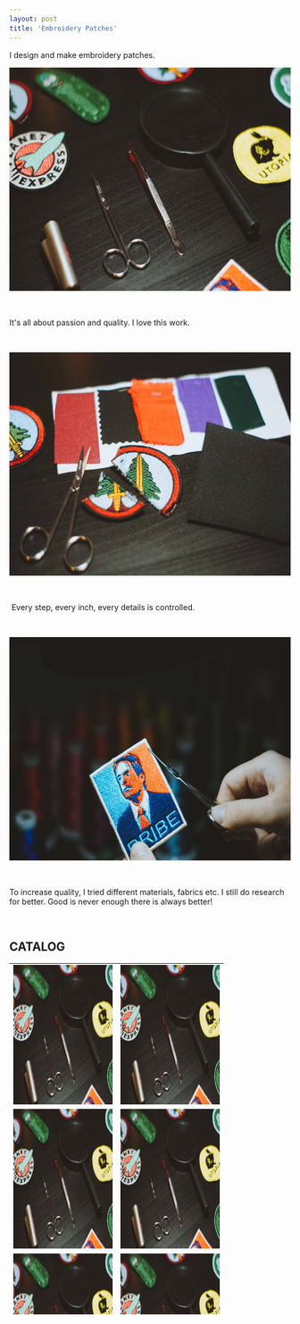 ```yaml
---
layout: post
title: 'Embroidery Patches'
---
```

<p>I design and make embroidery patches.</p>
<p><img src="https://github.com/Kutalp/portfolio-jekyll-theme/blob/gh-pages/assets/img/projects/kutalp-01485.jpg?raw=true" alt="Workshop1" width="900" height="400" /></p>
<p>&nbsp;</p>
<p>It's all about passion and quality. I love this work.</p>
<p>&nbsp;</p>
<p><img src="https://github.com/Kutalp/portfolio-jekyll-theme/blob/gh-pages/assets/img/projects/kutalp-01489.jpg?raw=true" alt="Improve Kutalp" width="900" height="400" /></p>
<p>&nbsp;</p>
<p>&nbsp;Every step, every inch, every details is controlled.</p>
<p>&nbsp;</p>
<p><img src="https://github.com/Kutalp/portfolio-jekyll-theme/blob/gh-pages/assets/img/projects/kutalp-01487.jpg?raw=true" alt="Testing Kutalp" width="600" height="400" /></p>
<p>&nbsp;</p>
To increase quality, I tried different materials, fabrics etc. I still do research for better. Good is never enough there is always better!
<p>&nbsp;</p>
<h2>CATALOG</h2>
<table style="height: 629px;" width="372">
<tbody>
<tr>
<td style="width: 178px;"><img src="https://github.com/Kutalp/portfolio-jekyll-theme/blob/gh-pages/assets/img/projects/kutalp-01485.jpg?raw=true" alt="https://github.com/Kutalp/portfolio-jekyll-theme/blob/gh-pages/assets/img/projects/DSC01492.jpg?raw=true" width="400" height="250" /></td>
<td style="width: 178px;"><img src="https://github.com/Kutalp/portfolio-jekyll-theme/blob/gh-pages/assets/img/projects/kutalp-01485.jpg?raw=true" alt="https://github.com/Kutalp/portfolio-jekyll-theme/blob/gh-pages/assets/img/projects/DSC01493.jpg?raw=true" width="400" height="250" /></td>
<tr>
<tr>
<td style="width: 178px;"><img src="https://github.com/Kutalp/portfolio-jekyll-theme/blob/gh-pages/assets/img/projects/kutalp-01485.jpg?raw=true" alt="https://github.com/Kutalp/portfolio-jekyll-theme/blob/gh-pages/assets/img/projects/DSC01494.jpg?raw=true" width="400" height="250" /></td>
<td style="width: 178px;"><img src="https://github.com/Kutalp/portfolio-jekyll-theme/blob/gh-pages/assets/img/projects/kutalp-01485.jpg?raw=true" alt="https://github.com/Kutalp/portfolio-jekyll-theme/blob/gh-pages/assets/img/projects/DSC01495.jpg?raw=true" width="400" height="250" /></td>
<tr>
<tr>
<td style="width: 178px;"><img src="https://github.com/Kutalp/portfolio-jekyll-theme/blob/gh-pages/assets/img/projects/kutalp-01485.jpg?raw=true" alt="https://github.com/Kutalp/portfolio-jekyll-theme/blob/gh-pages/assets/img/projects/DSC01496.jpg?raw=true" width="400" height="250" /></td>
<td style="width: 178px;"><img src="https://github.com/Kutalp/portfolio-jekyll-theme/blob/gh-pages/assets/img/projects/kutalp-01485.jpg?raw=true" alt="https://github.com/Kutalp/portfolio-jekyll-theme/blob/gh-pages/assets/img/projects/DSC01497.jpg?raw=true" width="400" height="250" /></td>
<tr>
<tr>
<td style="width: 178px;"><img src="https://github.com/Kutalp/portfolio-jekyll-theme/blob/gh-pages/assets/img/projects/kutalp-01485.jpg?raw=true" alt="https://github.com/Kutalp/portfolio-jekyll-theme/blob/gh-pages/assets/img/projects/DSC01498.jpg?raw=true" width="400" height="250" /></td>
<td style="width: 178px;"><img src="https://github.com/Kutalp/portfolio-jekyll-theme/blob/gh-pages/assets/img/projects/kutalp-01485.jpg?raw=true" alt="https://github.com/Kutalp/portfolio-jekyll-theme/blob/gh-pages/assets/img/projects/DSC01500.jpg?raw=true" width="400" height="250" /></td>
<tr>
<tr>
<td style="width: 178px;"><img src="https://github.com/Kutalp/portfolio-jekyll-theme/blob/gh-pages/assets/img/projects/kutalp-01485.jpg?raw=true" alt="https://github.com/Kutalp/portfolio-jekyll-theme/blob/gh-pages/assets/img/projects/DSC01687.jpg?raw=true" width="400" height="250" /></td>
<td style="width: 178px;"><img src="https://github.com/Kutalp/portfolio-jekyll-theme/blob/gh-pages/assets/img/projects/kutalp-01485.jpg?raw=true" alt="https://github.com/Kutalp/portfolio-jekyll-theme/blob/gh-pages/assets/img/projects/DSC01691.jpg?raw=true" width="400" height="250" /></td>
</tr>
<tr>
<td style="width: 178px;"><img src="https://github.com/Kutalp/portfolio-jekyll-theme/blob/gh-pages/assets/img/projects/kutalp-01485.jpg?raw=true" alt="https://github.com/Kutalp/portfolio-jekyll-theme/blob/gh-pages/assets/img/projects/DSC01683.jpg?raw=true" width="400" height="250" /></td>
<td style="width: 178px;"><img src="https://github.com/Kutalp/portfolio-jekyll-theme/blob/gh-pages/assets/img/projects/kutalp-01485.jpg?raw=true" alt="https://github.com/Kutalp/portfolio-jekyll-theme/blob/gh-pages/assets/img/projects/DSC01685.jpg?raw=true" width="400" height="250" /></td>
</tr>
<tr>
<td style="width: 178px;"><img src="https://github.com/Kutalp/portfolio-jekyll-theme/blob/gh-pages/assets/img/projects/kutalp-01485.jpg?raw=true" alt="https://github.com/Kutalp/portfolio-jekyll-theme/blob/gh-pages/assets/img/projects/DSC01681.jpg?raw=true" width="400" height="250" /></td>
<td style="width: 178px;"><img src="https://github.com/Kutalp/portfolio-jekyll-theme/blob/gh-pages/assets/img/projects/kutalp-01485.jpg?raw=true" alt="https://github.com/Kutalp/portfolio-jekyll-theme/blob/gh-pages/assets/img/projects/DSC01682.jpg?raw=true" width="400" height="250" /></td>
</tr>
</tbody>
</table>
